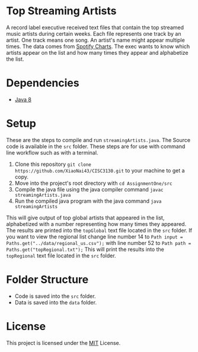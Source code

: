 # Top Streaming Artists

A record label executive received text files that contain the top streamed music artists during certain weeks. 
Each file represents one track by an artist. One track means one song. An artist's name might appear multiple times. 
The data comes from [Spotify Charts](https://spotifycharts.com/regional).
The exec wants to know which artists appear on the list and how many times they appear and alphabetize the list.

# Dependencies

* [Java 8](https://docs.oracle.com/javase/8/docs/api/index.html)


# Setup

These are the steps to compile and run `streamingArtists.java`. 
The Source code is available in the `src` folder.
These steps are for use with command line workflow such as with a terminal.

1. Clone this repository `git clone https://github.com/XiaoNai43/CISC3130.git` to your machine to get a copy.
2. Move into the project's root directory with `cd AssignmentOne/src`
3. Compile the java file using the java compiler command `javac streamingArtists.java`
4. Run the compiled java program with the java command `java streamingArtists`

This will give output of top global artists that appeared in the list, alphabetized with a number representing how many times they appeared.
The results are printed into the `topGlobal` text file located in the `src` folder.
If you want to view the regional list change line number 14 to `Path input = Paths.get("../data/regional_us.csv");` with line number 52 to
`Path path = Paths.get("topRegional.txt");`
This will print the results into the `topRegional` text file located in the `src` folder.


# Folder Structure

* Code is saved into the `src` folder.
* Data is saved into the `data` folder.


# License

This project is licensed under the [MIT](https://choosealicense.com/licenses/mit/) License.
